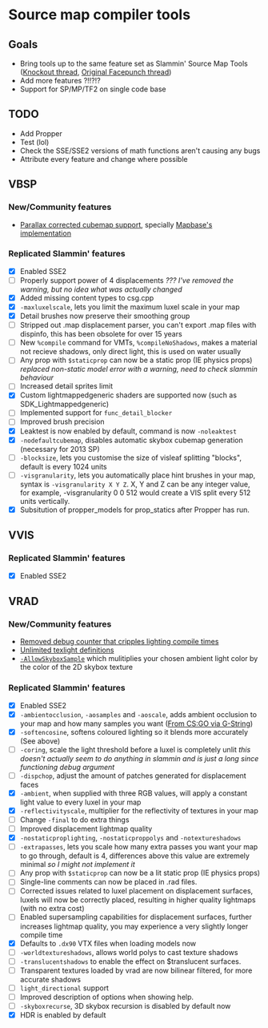 # Source map compiler tools
## Goals
- Bring tools up to the same feature set as Slammin' Source Map Tools ([Knockout thread](https://knockout.chat/thread/992/1), [Original Facepunch thread](http://web.archive.org/web/20190611221800/https://forum.facepunch.com/dev/bvenk/Slammin-Source-map-tools/))
- Add more features ?!!?!?
- Support for SP/MP/TF2 on single code base

## TODO
- Add Propper
- Test (lol)
- Check the SSE/SSE2 versions of math functions aren't causing any bugs
- Attribute every feature and change where possible

## VBSP
### New/Community features
- [Parallax corrected cubemap support](https://developer.valvesoftware.com/wiki/Parallax_Corrected_Cubemaps), specially [Mapbase's implementation](https://github.com/mapbase-source/source-sdk-2013/)

### Replicated Slammin' features
- [x] Enabled SSE2
- [ ] Properly support power of 4 displacements _??? I've removed the warning, but no idea what was actually changed_
- [x] Added missing content types to csg.cpp
- [x] `-maxluxelscale`, lets you limit the maximum luxel scale in your map
- [x] Detail brushes now preserve their smoothing group
- [ ] Stripped out .map displacement parser, you can't export .map files with dispinfo, this has been obsolete for over 15 years
- [ ] New `%compile` command for VMTs, `%compileNoShadows`, makes a material not recieve shadows, only direct light, this is used on water usually
- [ ] Any prop with `$staticprop` can now be a static prop (IE physics props) _replaced non-static model error with a warning, need to check slammin behaviour_
- [ ] Increased detail sprites limit
- [x] Custom lightmappedgeneric shaders are supported now (such as SDK_Lightmappedgeneric)
- [ ] Implemented support for `func_detail_blocker`
- [ ] Improved brush precision
- [x] Leaktest is now enabled by default, command is now `-noleaktest`
- [x] `-nodefaultcubemap`, disables automatic skybox cubemap generation (necessary for 2013 SP)
- [ ] `-blocksize`, lets you customise the size of visleaf splitting "blocks", default is every 1024 units
- [ ] `-visgranularity`, lets you automatically place hint brushes in your map, syntax is `-visgranularity X Y Z`. X, Y and Z can be any integer value, for example, -visgranularity 0 0 512 would create a VIS split every 512 units vertically.
- [x] Subsitution of propper_models for prop_statics after Propper has run.

## VVIS
### Replicated Slammin' features
- [x] Enabled SSE2

## VRAD
### New/Community features
- [Removed debug counter that cripples lighting compile times](https://github.com/ValveSoftware/source-sdk-2013/pull/436)
- [Unlimited texlight definitions](https://github.com/Petercov/Source-PlusPlus/commit/d70d401d0006dec4c9600c0de7ec2216a205b1e0)
- [`-AllowSkyboxSample`](https://github.com/Petercov/Source-PlusPlus/commit/0354b917cf8548edf928cb7f92a41eace376eb39) which mulitiplies your chosen ambient light color by the color of the 2D skybox texture

### Replicated Slammin' features
- [x] Enabled SSE2
- [x] `-ambientocclusion`, `-aosamples` and `-aoscale`, adds ambient occlusion to your map and how many samples you want ([From CS:GO via G-String](https://github.com/Biohazard90/g-string_2013/commit/d3b4d1402693d75fe0fcdc67ae49bcfaa22a895e))
- [x] `-softencosine`, softens coloured lighting so it blends more accurately (See above)
- [ ] `-coring`, scale the light threshold before a luxel is completely unlit _this doesn't actually seem to do anything in slammin and is just a long since functioning debug argument_
- [ ] `-dispchop`, adjust the amount of patches generated for displacement faces
- [x] `-ambient`, when supplied with three RGB values, will apply a constant light value to every luxel in your map
- [x] `-reflectivityscale`, multiplier for the reflectivity of textures in your map
- [ ] Change `-final` to do extra things
- [ ] Improved displacement lightmap quality
- [x] `-nostaticproplighting`, `-nostaticproppolys` and `-notextureshadows`
- [ ] `-extrapasses`, lets you scale how many extra passes you want your map to go through, default is 4, differences above this value are extremely minimal _so I might not implement it_
- [ ] Any prop with `$staticprop` can now be a lit static prop (IE physics props)
- [ ] Single-line comments can now be placed in .rad files.
- [ ] Corrected issues related to luxel placement on displacement surfaces, luxels will now be correctly placed, resulting in higher quality lightmaps (with no extra cost)
- [ ] Enabled supersampling capabilities for displacement surfaces, further increases lightmap quality, you may experience a very slightly longer compile time
- [x] Defaults to `.dx90` VTX files when loading models now
- [ ] `-worldtextureshadows`, allows world polys to cast texture shadows
- [ ] `-translucentshadows` to enable the effect on $translucent surfaces.
- [ ] Transparent textures loaded by vrad are now bilinear filtered, for more accurate shadows
- [ ] `light_directional` support
- [ ] Improved description of options when showing help.
- [ ] `-skyboxrecurse`, 3D skybox recursion is disabled by default now
- [x] HDR is enabled by default
